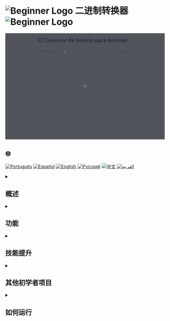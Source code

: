 # <img src="https://cdn-icons-png.flaticon.com/128/5701/5701867.png" alt="Beginner Logo" width="52" height="30" /> 二进制转换器 <img src="https://cdn-icons-png.flaticon.com/128/5701/5701867.png" alt="Beginner Logo" width="52" height="30" />

![演示](./gifs/conversor.gif)

## 🌐 
[![Português](https://img.shields.io/badge/Português-green)](https://github.com/SamuelRocha91/Bin2Dec/blob/main/README.md) 
[![Español](https://img.shields.io/badge/Español-yellow)](https://github.com/SamuelRocha91/Bin2Dec/blob/main/README_es.md) 
[![English](https://img.shields.io/badge/English-blue)](https://github.com/SamuelRocha91/Bin2Dec/blob/main/README_en.md) 
[![Русский](https://img.shields.io/badge/Русский-lightgrey)](https://github.com/SamuelRocha91/Bin2Dec/blob/main/README_ru.md) 
[![中文](https://img.shields.io/badge/中文-red)](https://github.com/SamuelRocha91/Bin2Dec/blob/main/README_ch.md) 
[![العربية](https://img.shields.io/badge/العربية-orange)](https://github.com/SamuelRocha91/Bin2Dec/blob/main/README_ar.md)

<details>
<summary><h2>概述</h2></summary>

这是一个将二进制数字转换为十进制的项目。其主要目标是创建一个简单的应用程序，使用**JavaScript**、**HTML**、**CSS**和**Vite**将二进制数字转换为其十进制等值。

</details>

<details>
<summary><h2>功能</h2></summary>

该应用程序允许用户：

- **将二进制数转换为十进制**：输入一个二进制数字并查看其对应的十进制值。
- **限制输入**：二进制数字最多只能包含8位，仅允许0和1这两个数字。
- **无效输入通知**：如果尝试输入非0或1的字符，将收到通知。

</details>

<details>
<summary><h2>技能提升</h2></summary>

在开发此项目的过程中，提升了以下技能：

1. **编程逻辑**：实现将二进制数字转换为十进制的逻辑。
2. **JavaScript**：事件处理和DOM操作，以提供用户反馈。
3. **HTML/CSS**：创建和美化用户界面。
4. **Vite**：配置和使用现代打包工具，以优化开发。

</details>

<details>
<summary><h2>其他初学者项目</h2></summary>

以下是我在开发初期阶段开发的其他项目：

- 🧮 [计算器](https://github.com/SamuelRocha91/calculator/blob/main/README_ch.md)
- 🦖 [表情包生成器](https://github.com/SamuelRocha91/memeGenerator/blob/main/README_ch.md)
- 🎨 [像素艺术](https://github.com/SamuelRocha91/PixelsArt/blob/main/README_ch.md)
- 📝 [待办事项列表](https://github.com/SamuelRocha91/TodoList/blob/main/README_ch.md)
- 🪐 [星球大战行星](https://github.com/SamuelRocha91/javascriptStarWarsPlanets/blob/main/README_ch.md)

</details>

<details>
<summary><h2>如何运行</h2></summary>

1. 克隆此存储库：
   ```bash
   git clone https://github.com/SamuelRocha91/Bin2Dec.git
   ```
2. 导航到项目目录：
   ```bash
   cd Bin2Dec
   ```
3. 安装依赖：
   ```bash
   npm install
   ```
4. 启动开发服务器：
   ```bash
   npm run dev
   ```
5. 打开浏览器并访问 `http://localhost:3000`，查看应用程序的运行情况。

</details>